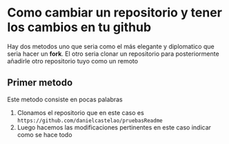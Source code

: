 # Como cambiar un repositorio y tener los cambios en tu github

Hay dos metodos uno que seria como el más elegante y diplomatico que seria hacer un **fork**.
El otro seria clonar un repositorio para posteriormente añadirle otro repositorio tuyo como un remoto 

## Primer metodo
Este metodo consiste en pocas palabras 

1. Clonamos el repositorio que en este caso es `https://github.com/danielcastelao/pruebasReadme`
2. Luego hacemos las modificaciones pertinentes en este caso indicar como se hace todo
